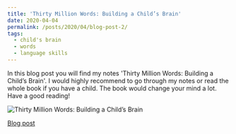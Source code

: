 ```yaml
---
title: 'Thirty Million Words: Building a Child’s Brain'
date: 2020-04-04
permalink: /posts/2020/04/blog-post-2/
tags:
  - child's brain
  - words
  - language skills
---
```


In this blog post you will find my notes 'Thirty Million Words: Building a Child’s Brain'. I would highly recommend to go through my notes or read the whole book if you have a child. The book would change your mind a lot. Have a good reading!

![Thirty Million Words: Building a Child’s Brain](https://alisher-ai.github.io/files/2020-04-04-blog-post-2.png)

[Blog post](https://alisher-ai.medium.com/thirty-million-words-building-a-childs-brain-537854a2baf9)
